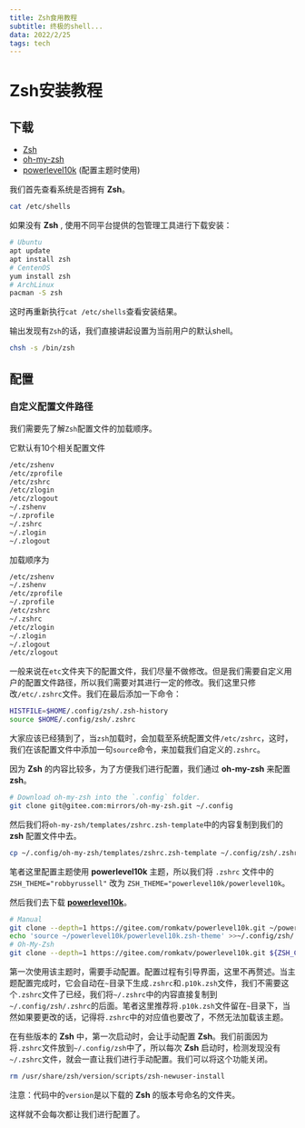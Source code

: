 ```yaml
---
title: Zsh食用教程
subtitle: 终极的shell...
data: 2022/2/25
tags: tech
---
```

# Zsh安装教程

## 下载

- [Zsh](https://github.com/zsh-users/zsh)
- [oh-my-zsh](https://ohmyz.sh/)
- [powerlevel10k](https://gitee.com/romkatv/powerlevel10k) (配置主题时使用)

我们首先查看系统是否拥有 **Zsh**。

```bash
cat /etc/shells
```

如果没有 **Zsh** , 使用不同平台提供的包管理工具进行下载安装：

```bash
# Ubuntu
apt update
apt install zsh
# CentenOS
yum install zsh
# ArchLinux
pacman -S zsh
```

这时再重新执行`cat /etc/shells`查看安装结果。

输出发现有`Zsh`的话，我们直接讲起设置为当前用户的默认shell。

```bash
chsh -s /bin/zsh
```

## 配置

### 自定义配置文件路径

我们需要先了解`Zsh`配置文件的加载顺序。

它默认有10个相关配置文件

```bash
/etc/zshenv
/etc/zprofile
/etc/zshrc
/etc/zlogin
/etc/zlogout
~/.zshenv
~/.zprofile
~/.zshrc
~/.zlogin
~/.zlogout
```

加载顺序为

```bash
/etc/zshenv
~/.zshenv
/etc/zprofile
~/.zprofile
/etc/zshrc
~/.zshrc
/etc/zlogin
~/.zlogin
~/.zlogout
/etc/zlogout
```

一般来说在`etc`文件夹下的配置文件，我们尽量不做修改。但是我们需要自定义用户的配置文件路径，所以我们需要对其进行一定的修改。我们这里只修改`/etc/.zshrc`文件。我们在最后添加一下命令：

```bash
HISTFILE=$HOME/.config/zsh/.zsh-history
source $HOME/.config/zsh/.zshrc
```

大家应该已经猜到了，当`zsh`加载时，会加载至系统配置文件`/etc/zshrc`，这时，我们在该配置文件中添加一句`source`命令，来加载我们自定义的`.zshrc`。

因为 **Zsh** 的内容比较多，为了方便我们进行配置，我们通过 **oh-my-zsh** 来配置 **zsh**。

```bash
# Download oh-my-zsh into the `.config` folder.
git clone git@gitee.com:mirrors/oh-my-zsh.git ~/.config
```

然后我们将`oh-my-zsh/templates/zshrc.zsh-template`中的内容复制到我们的 **zsh** 配置文件中去。

```bash
cp ~/.config/oh-my-zsh/templates/zshrc.zsh-template ~/.config/zsh/.zshrc
```

笔者这里配置主题使用 **powerlevel10k** 主题，所以我们将 `.zshrc` 文件中的`ZSH_THEME="robbyrussell"`  改为 `ZSH_THEME="powerlevel10k/powerlevel10k`。

然后我们去下载 **[powerlevel10k](https://gitee.com/romkatv/powerlevel10k)**。

```bash
# Manual
git clone --depth=1 https://gitee.com/romkatv/powerlevel10k.git ~/powerlevel10k
echo 'source ~/powerlevel10k/powerlevel10k.zsh-theme' >>~/.config/zsh/.zshrc
# Oh-My-Zsh
git clone --depth=1 https://gitee.com/romkatv/powerlevel10k.git ${ZSH_CUSTOM:-$HOME/.config/oh-my-zsh/custom}/themes/powerlevel10k
```

第一次使用该主题时，需要手动配置。配置过程有引导界面，这里不再赘述。当主题配置完成时，它会自动在`~`目录下生成`.zshrc`和`.p10k.zsh`文件，我们不需要这个`.zshrc`文件了已经，我们将`~/.zshrc`中的内容直接复制到`~/.config/zsh/.zshrc`的后面。笔者这里推荐将`.p10k.zsh`文件留在`~`目录下，当然如果要更改的话，记得将`.zshrc`中的对应值也要改了，不然无法加载该主题。

在有些版本的 **Zsh** 中，第一次启动时，会让手动配置 **Zsh**。我们前面因为将`.zshrc`文件放到`~/.config/zsh`中了，所以每次 **Zsh** 启动时，检测发现没有`~/.zshrc`文件，就会一直让我们进行手动配置。我们可以将这个功能关闭。

```bash
rm /usr/share/zsh/version/scripts/zsh-newuser-install
```
注意：代码中的`version`是以下载的 **Zsh** 的版本号命名的文件夹。

这样就不会每次都让我们进行配置了。



